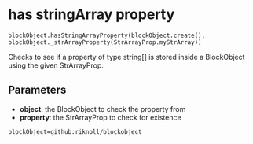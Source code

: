 # has stringArray property

```sig
blockObject.hasStringArrayProperty(blockObject.create(), blockObject._strArrayProperty(StrArrayProp.myStrArray))
```

Checks to see if a property of type string[] is stored inside a BlockObject using the given StrArrayProp.

## Parameters

* **object**: the BlockObject to check the property from
* **property**: the StrArrayProp to check for existence

```package
blockObject=github:riknoll/blockobject
```
